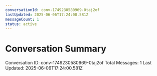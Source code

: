 ```yaml
---
conversationId: conv-1749230580969-0taj2of
lastUpdated: 2025-06-06T17:24:00.581Z
messageCount: 1
status: active
---
```


# Conversation Summary

Conversation ID: conv-1749230580969-0taj2of
Total Messages: 1
Last Updated: 2025-06-06T17:24:00.581Z
